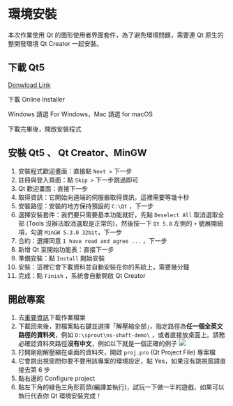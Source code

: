 # 環境安裝

本次作業使用 Qt 的圖形使用者界面套件，為了避免環境問題，需要連 Qt 原生的整開發環境 Qt Creator 一起安裝。

## 下載 Qt5

[Donwload Link](https://www.qt.io/download-open-source/#section-2)

下載 Online Installer 

Windows 請選 For Windows，Mac 請選 for macOS

下載完畢後，開啟安裝程式

## 安裝 Qt5 、 Qt Creator、MinGW
1. 安裝程式歡迎畫面：直接點 `Next >` 下一步
2. 註冊與登入頁面：點 `Skip >` 下一步跳過即可
3. Qt 歡迎畫面：直接下一步
4. 取得資訊：它開始向遠端的伺服器取得資訊，這裡需要等幾十秒
5. 安裝路徑：安裝的地方保持預設的 `C:\Qt` ，下一步
6. 選擇安裝套件：我們要只需要基本功能就好，先點 `Deselect All` 取消選取全部 (Tools 沒辦法取消選取是正常的)，然後按一下 `Qt 5.8` 左側的 `+` 號展開細項，勾選 `MinGW 5.3.0 32bit`，下一步
7. 合約：選擇同意 `I have read and agree ...` ，下一步
8. 新增 Qt 至開始功能表：直接下一步 
9. 準備安裝：點 `Install` 開始安裝
10. 安裝：這裡它會下載資料並自動安裝在你的系統上，需要幾分鐘
11. 完成：點 `Finish` ，系統會自動開啟 Qt Creator

## 開啟專案

1. 去[重要資訊](#!project2-info.md)下載作業檔案
2. 下載回來後，對檔案點右鍵並選擇「解壓縮全部」，指定路徑為**任一個全英文路徑的資料夾**，例如 `D:\sprout\ns-shaft-demo\` ，或者直接放桌面上。請務必確認資料夾路徑**沒有中文**，例如以下就是一個正確的例子
   ![](https://i.imgur.com/4XWPg3S.png)
3. 打開剛剛解壓縮在桌面的資料夾，開啟 `proj.pro` (Qt Project File) 專案檔
4. 它會跳出視窗問你要不要用該專案的環境設定，點 Yes，如果沒有跳視窗請直接去第 6 步
5. 點右邊的 Configure project
6. 點左下角的綠色三角形箭頭(編譯並執行)，試玩一下做一半的遊戲，如果可以執行代表你 Qt 環境安裝完成！
